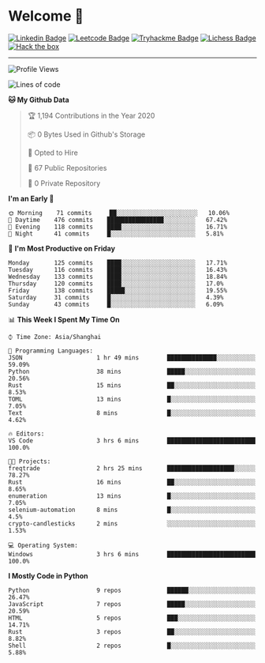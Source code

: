 # Welcome 👋

[![Linkedin Badge](https://img.shields.io/badge/-PedroTorres-blue?style=flat-square&logo=Linkedin&logoColor=white&link=https://www.linkedin.com/in/PedroTorres/)](https://www.linkedin.com/in/pedro-torres-cruz/)
[![Leetcode Badge](https://img.shields.io/badge/profile-leetcode-green)](https://leetcode.com/corfucinas/)
[![Tryhackme Badge](https://img.shields.io/badge/profile-tryhackme-blue)](https://tryhackme.com/p/Corfucinas/)
[![Lichess Badge](https://img.shields.io/badge/challenge_me-lichess-yellow)](https://lichess.org/@/Corfucinas)
[![Hack the box](https://img.shields.io/badge/hack_the_box-profile-red)](https://www.hackthebox.eu/profile/375826)

---

<!--START_SECTION:waka-->
![Profile Views](http://img.shields.io/badge/Profile%20Views-20-blue)

![Lines of code](https://img.shields.io/badge/From%20Hello%20World%20I%27ve%20Written-12.0%20million%20lines%20of%20code-blue)

**🐱 My Github Data** 

> 🏆 1,194 Contributions in the Year 2020
 > 
> 📦 0 Bytes Used in Github's Storage 
 > 
> 💼 Opted to Hire
 > 
> 📜 67 Public Repositories
 > 
> 🔑 0 Private Repository 
 > 
**I'm an Early 🐤** 

```text
🌞 Morning    71 commits     ██░░░░░░░░░░░░░░░░░░░░░░░   10.06% 
🌆 Daytime    476 commits    ████████████████░░░░░░░░░   67.42% 
🌃 Evening    118 commits    ████░░░░░░░░░░░░░░░░░░░░░   16.71% 
🌙 Night      41 commits     █░░░░░░░░░░░░░░░░░░░░░░░░   5.81%

```
📅 **I'm Most Productive on Friday** 

```text
Monday       125 commits    ████░░░░░░░░░░░░░░░░░░░░░   17.71% 
Tuesday      116 commits    ████░░░░░░░░░░░░░░░░░░░░░   16.43% 
Wednesday    133 commits    ████░░░░░░░░░░░░░░░░░░░░░   18.84% 
Thursday     120 commits    ████░░░░░░░░░░░░░░░░░░░░░   17.0% 
Friday       138 commits    █████░░░░░░░░░░░░░░░░░░░░   19.55% 
Saturday     31 commits     █░░░░░░░░░░░░░░░░░░░░░░░░   4.39% 
Sunday       43 commits     █░░░░░░░░░░░░░░░░░░░░░░░░   6.09%

```


📊 **This Week I Spent My Time On** 

```text
⌚︎ Time Zone: Asia/Shanghai

💬 Programming Languages: 
JSON                     1 hr 49 mins        ██████████████░░░░░░░░░░░   59.09% 
Python                   38 mins             █████░░░░░░░░░░░░░░░░░░░░   20.56% 
Rust                     15 mins             ██░░░░░░░░░░░░░░░░░░░░░░░   8.53% 
TOML                     13 mins             █░░░░░░░░░░░░░░░░░░░░░░░░   7.05% 
Text                     8 mins              █░░░░░░░░░░░░░░░░░░░░░░░░   4.62%

🔥 Editors: 
VS Code                  3 hrs 6 mins        █████████████████████████   100.0%

🐱‍💻 Projects: 
freqtrade                2 hrs 25 mins       ███████████████████░░░░░░   78.27% 
Rust                     16 mins             ██░░░░░░░░░░░░░░░░░░░░░░░   8.65% 
enumeration              13 mins             █░░░░░░░░░░░░░░░░░░░░░░░░   7.05% 
selenium-automation      8 mins              █░░░░░░░░░░░░░░░░░░░░░░░░   4.5% 
crypto-candlesticks      2 mins              ░░░░░░░░░░░░░░░░░░░░░░░░░   1.53%

💻 Operating System: 
Windows                  3 hrs 6 mins        █████████████████████████   100.0%

```

**I Mostly Code in Python** 

```text
Python                   9 repos             ██████░░░░░░░░░░░░░░░░░░░   26.47% 
JavaScript               7 repos             █████░░░░░░░░░░░░░░░░░░░░   20.59% 
HTML                     5 repos             ███░░░░░░░░░░░░░░░░░░░░░░   14.71% 
Rust                     3 repos             ██░░░░░░░░░░░░░░░░░░░░░░░   8.82% 
Shell                    2 repos             █░░░░░░░░░░░░░░░░░░░░░░░░   5.88%

```



<!--END_SECTION:waka-->

